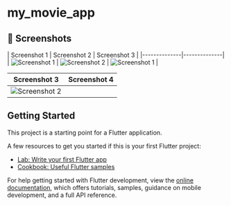 # my_movie_app

## 📸 Screenshots

| Screenshot 1  | Screenshot 2  | Screenshot 3  |
|--------------|--------------|
| ![Screenshot 1](screen_shots/home_screen.png) | ![Screenshot 2](screen_shots/details_screen.png) | ![Screenshot 1](screen_shots/movies_list_screen.png) |

| Screenshot 3  | Screenshot 4  |
|--------------|--------------|
| ![Screenshot 2](screen_shots/search_screen.png) |


## Getting Started

This project is a starting point for a Flutter application.

A few resources to get you started if this is your first Flutter project:

- [Lab: Write your first Flutter app](https://docs.flutter.dev/get-started/codelab)
- [Cookbook: Useful Flutter samples](https://docs.flutter.dev/cookbook)

For help getting started with Flutter development, view the
[online documentation](https://docs.flutter.dev/), which offers tutorials,
samples, guidance on mobile development, and a full API reference.
